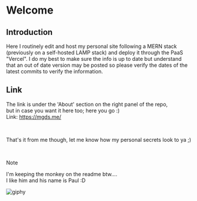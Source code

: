 # Welcome

## Introduction
Here I routinely edit and host my personal site following a MERN stack (previously on a self-hosted LAMP stack) and deploy it through the PaaS "Vercel". 
I do my best to make sure the info is up to date but understand that an out of date version may be posted so please verify the dates of the latest commits to verify the information.

## Link
The link is under the 'About' section on the right panel of the repo, <br>
but in case you want it here too; here you go :) <br>
Link: https://mgds.me/

<br>

That's it from me though, let me know how my personal secrets look to ya ;)

<br>

> [!Note]
> I'm keeping the monkey on the readme btw....
> <br>
> I like him and his name is Paul :D

![giphy](https://github.com/user-attachments/assets/abbb34ac-f83a-49be-a46c-1d019fd19526)
